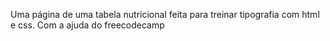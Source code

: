Uma página de uma tabela nutricional feita para treinar tipografia com html e css. Com a ajuda do freecodecamp

